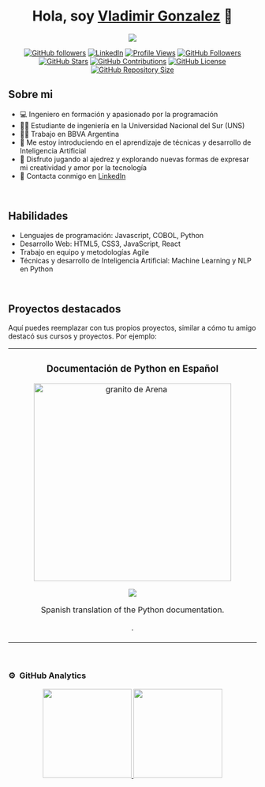 <div align="center">
  <h1 align="center">Hola, soy <a href="https://www.linkedin.com/in/vladimir-gonzalez-77a3291b0/">Vladimir Gonzalez</a> 👋</h1>
  <img src="https://i.ibb.co/8766S57/banner-2.png">
</div>




<p align="center">
  <a href="https://github.com/VladimirGonzalez"><img src="https://img.shields.io/github/followers/VladimirGonzalez?style=social" alt="GitHub followers"></a>
  <a href="https://www.linkedin.com/in/vladimir-gonzalez-77a3291b0/"><img src="https://img.shields.io/badge/-LinkedIn-blue?style=social&logo=linkedin" alt="LinkedIn"></a>
  <a href="https://github.com/VladimirGonzalez"><img src="https://komarev.com/ghpvc/?username=VladimirGonzalez" alt="Profile Views"></a>
  <a href="https://github.com/VladimirGonzalez"><img src="https://img.shields.io/github/followers/VladimirGonzalez?label=Followers&style=social" alt="GitHub Followers"></a>
  <a href="https://github.com/VladimirGonzalez"><img src="https://img.shields.io/github/stars/VladimirGonzalez?style=social" alt="GitHub Stars"></a>
  <a href="https://github.com/VladimirGonzalez"><img src="https://img.shields.io/github/last-commit/VladimirGonzalez/VladimirGonzalez?label=Contributions" alt="GitHub Contributions"></a>
  <a href="https://github.com/VladimirGonzalez"><img src="https://img.shields.io/github/license/VladimirGonzalez/VladimirGonzalez" alt="GitHub License"></a>
  <a href="https://github.com/VladimirGonzalez"><img src="https://img.shields.io/github/repo-size/VladimirGonzalez/VladimirGonzalez" alt="GitHub Repository Size"></a>
</p>


## Sobre mi

- 💻 Ingeniero en formación y apasionado por la programación
- 🧑‍🎓 Estudiante de ingeniería en la Universidad Nacional del Sur (UNS)
- 👨‍💻 Trabajo en BBVA Argentina
- 🧠 Me estoy introduciendo en el aprendizaje de técnicas y desarrollo de Inteligencia Artificial
- 🎲 Disfruto jugando al ajedrez y explorando nuevas formas de expresar mi creatividad y amor por la tecnología
- 💬 Contacta conmigo en [LinkedIn](https://www.linkedin.com/in/vladimir-gonzalez-77a3291b0/)

<br>

## Habilidades

- Lenguajes de programación: Javascript, COBOL, Python
- Desarrollo Web: HTML5, CSS3, JavaScript, React
- Trabajo en equipo y metodologías Agile
- Técnicas y desarrollo de Inteligencia Artificial: Machine Learning y NLP en Python

<br>

## Proyectos destacados

Aquí puedes reemplazar con tus propios proyectos, similar a cómo tu amigo destacó sus cursos y proyectos. Por ejemplo:

<table>
<tr>
<td width="50%">
<h3 align="center">Documentación de Python en Español</h3>
<div align="center">                                       
<a href="https://github.com/VladimirGonzalez/python-docs-es" target="_blank"><img src="https://upload.wikimedia.org/wikipedia/commons/thumb/0/0a/Python.svg/2048px-Python.svg.png" width="400" alt="granito de Arena"></a>
<br>
<p>
<a href="https://github.com/python/python-docs-es" target="_blank">
<img src="https://avatars.githubusercontent.com/u/1525981?s=48&v=4">
</a>
</p>
<p>Spanish translation of the Python documentation.

.</p>
</div>                                                             
</table>                                                                                 
</div>
<br>

### ⚙️ &nbsp;GitHub Analytics

<p align="center">
<a href="https://github.com/VladimirGonzalez">
  <img height="180em" src="https://github-readme-stats-eight-theta.vercel.app/api?username=VladimirGonzalez&show_icons=true&theme=algolia&include_all_commits=true&count_private=true"/>
  <img height="180em" src="https://github-readme-stats-eight-theta.vercel.app/api/top-langs/?username=VladimirGonzalez&layout=compact&langs_count=8&theme=algolia"/>
</a>
</p>
